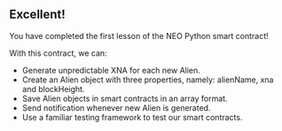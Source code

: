 ## Excellent!

You have completed the first lesson of the NEO Python smart contract!

With this contract, we can:

- Generate unpredictable XNA for each new Alien.
- Create an Alien object with three properties, namely: alienName, xna and blockHeight.
- Save Alien objects in smart contracts in an array format.
- Send notification whenever new Alien is generated.
- Use a familiar testing framework to test our smart contracts.
